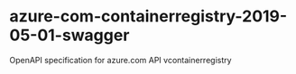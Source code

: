 # azure-com-containerregistry-2019-05-01-swagger
OpenAPI specification for azure.com API vcontainerregistry
